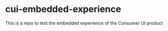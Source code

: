 # cui-embedded-experience
This is a repo to test the embedded experience of the Consumer UI product
